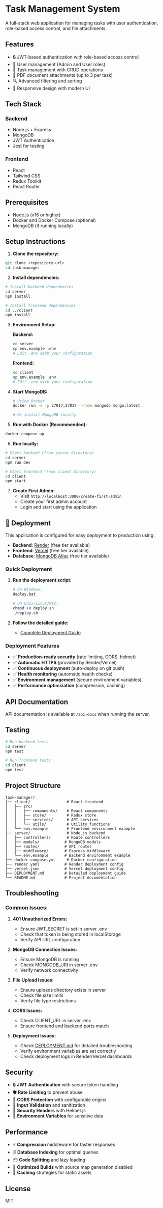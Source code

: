 # Task Management System

A full-stack web application for managing tasks with user authentication, role-based access control, and file attachments.

## Features

- 🔒 JWT-based authentication with role-based access control
- 👥 User management (Admin and User roles)
- 📝 Task management with CRUD operations
- 📎 PDF document attachments (up to 3 per task)
- 🔍 Advanced filtering and sorting
- 📱 Responsive design with modern UI

## Tech Stack

### Backend
- Node.js + Express
- MongoDB
- JWT Authentication
- Jest for testing

### Frontend
- React
- Tailwind CSS
- Redux Toolkit
- React Router

## Prerequisites

- Node.js (v16 or higher)
- Docker and Docker Compose (optional)
- MongoDB (if running locally)

## Setup Instructions

1. **Clone the repository:**
```bash
git clone <repository-url>
cd task-manager
```

2. **Install dependencies:**
```bash
# Install backend dependencies
cd server
npm install

# Install frontend dependencies
cd ../client
npm install
```

3. **Environment Setup:**
   
   **Backend:**
   ```bash
   cd server
   cp env.example .env
   # Edit .env with your configuration
   ```
   
   **Frontend:**
   ```bash
   cd client
   cp env.example .env
   # Edit .env with your configuration
   ```

4. **Start MongoDB:**
   ```bash
   # Using Docker
   docker run -d -p 27017:27017 --name mongodb mongo:latest
   
   # Or install MongoDB locally
   ```

5. **Run with Docker (Recommended):**
```bash
docker-compose up
```

6. **Run locally:**
```bash
# Start backend (from server directory)
cd server
npm run dev

# Start frontend (from client directory)
cd client
npm start
```

7. **Create First Admin:**
   - Visit `http://localhost:3000/create-first-admin`
   - Create your first admin account
   - Login and start using the application

## 🚀 Deployment

This application is configured for easy deployment to production using:

- **Backend**: [Render](https://render.com) (free tier available)
- **Frontend**: [Vercel](https://vercel.com) (free tier available)
- **Database**: [MongoDB Atlas](https://mongodb.com/atlas) (free tier available)

### Quick Deployment

1. **Run the deployment script:**
   ```bash
   # On Windows:
   deploy.bat
   
   # On Unix/Linux/Mac:
   chmod +x deploy.sh
   ./deploy.sh
   ```

2. **Follow the detailed guide:**
   - [Complete Deployment Guide](DEPLOYMENT.md)

### Deployment Features

- ✅ **Production-ready security** (rate limiting, CORS, helmet)
- ✅ **Automatic HTTPS** (provided by Render/Vercel)
- ✅ **Continuous deployment** (auto-deploy on git push)
- ✅ **Health monitoring** (automatic health checks)
- ✅ **Environment management** (secure environment variables)
- ✅ **Performance optimization** (compression, caching)

## API Documentation

API documentation is available at `/api-docs` when running the server.

## Testing

```bash
# Run backend tests
cd server
npm test

# Run frontend tests
cd client
npm test
```

## Project Structure

```
task-manager/
├── client/                # React frontend
│   ├── src/
│   │   ├── components/    # React components
│   │   ├── store/         # Redux store
│   │   ├── services/      # API services
│   │   └── utils/         # Utility functions
│   └── env.example        # Frontend environment example
├── server/                # Node.js backend
│   ├── controllers/       # Route controllers
│   ├── models/           # MongoDB models
│   ├── routes/           # API routes
│   ├── middleware/       # Express middleware
│   └── env.example       # Backend environment example
├── docker-compose.yml     # Docker configuration
├── render.yaml           # Render deployment config
├── vercel.json           # Vercel deployment config
├── DEPLOYMENT.md         # Detailed deployment guide
└── README.md             # Project documentation
```

## Troubleshooting

### Common Issues:

1. **401 Unauthorized Errors:**
   - Ensure JWT_SECRET is set in server .env
   - Check that token is being stored in localStorage
   - Verify API URL configuration

2. **MongoDB Connection Issues:**
   - Ensure MongoDB is running
   - Check MONGODB_URI in server .env
   - Verify network connectivity

3. **File Upload Issues:**
   - Ensure uploads directory exists in server
   - Check file size limits
   - Verify file type restrictions

4. **CORS Issues:**
   - Check CLIENT_URL in server .env
   - Ensure frontend and backend ports match

5. **Deployment Issues:**
   - Check [DEPLOYMENT.md](DEPLOYMENT.md) for detailed troubleshooting
   - Verify environment variables are set correctly
   - Check deployment logs in Render/Vercel dashboards

## Security

- 🔒 **JWT Authentication** with secure token handling
- 🛡️ **Rate Limiting** to prevent abuse
- 🔐 **CORS Protection** with configurable origins
- 🚫 **Input Validation** and sanitization
- 📝 **Security Headers** with Helmet.js
- 🔑 **Environment Variables** for sensitive data

## Performance

- ⚡ **Compression** middleware for faster responses
- 🗄️ **Database Indexing** for optimal queries
- 📦 **Code Splitting** and lazy loading
- 🎯 **Optimized Builds** with source map generation disabled
- 🔄 **Caching** strategies for static assets

## License

MIT 